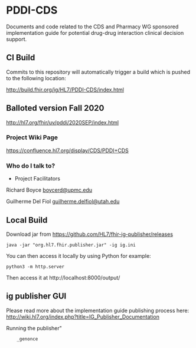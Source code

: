 # PDDI-CDS
Documents and code related to the CDS and Pharmacy WG sponsored implementation guide for potential drug-drug interaction clinical decision support. 

## CI Build
Commits to this repository will automatically trigger a build which is pushed to the following location:

http://build.fhir.org/ig/HL7/PDDI-CDS/index.html

## Balloted version Fall 2020

http://hl7.org/fhir/uv/pddi/2020SEP/index.html

### Project Wiki Page ###

https://confluence.hl7.org/display/CDS/PDDI+CDS

### Who do I talk to? ###

* Project Facilitators

Richard Boyce boycerd@upmc.edu

Guilherme Del Fiol guilherme.delfiol@utah.edu

## Local Build
Download jar from https://github.com/HL7/fhir-ig-publisher/releases

    java -jar "org.hl7.fhir.publisher.jar" -ig ig.ini
    
You can then access it locally by using Python for example:
    
    python3 -m http.server
    
Then access it at http://localhost:8000/output/
       
## ig publisher GUI

Please read more about the implementation guide publishing process here: http://wiki.hl7.org/index.php?title=IG_Publisher_Documentation 

Running the publisher"
```
    _genonce
```     


